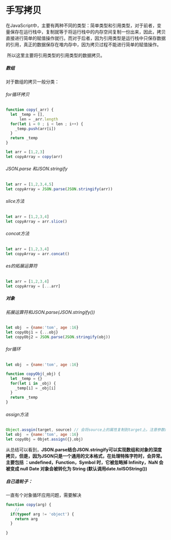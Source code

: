 # 						手写拷贝

​		在JavaScript中，主要有两种不同的类型：简单类型和引用类型，对于前者，变量保存在运行栈中，复制就等于将运行栈中的内存空间复制一份出来，因此，拷贝直接进行简单的赋值操作就行。而对于后者，因为引用类型是运行栈中只保存数据的引用，真正的数据保存在堆内存中，因为拷贝过程不能进行简单的赋值操作。

​		所以这里主要将引用类型的引用类型的数据拷贝。

##### 数组

对于数组的拷贝一般分类：

###### for循环拷贝

```js
function copy(_arr) {
  let _temp = [],
      len = _arr.length
  for(let i = 0 ; i < len ; i++) {
    _temp.push(arr[i])
  }
  return _temp
}

let arr = [1,2,3]
let copyArray = copy(arr)

```

###### JSON.parse 和JSON.stringify

```js
let arr = [1,2,3,4,5]
let copyArray = JSON.parse(JSON.stringify(arr))

```

###### slice方法

```js
let arr = [1,2,3,4]
let copyArray = arr.slice()
```

###### concat方法

```js
let arr = [1,2,3,4]
let copyArray = arr.concat()
```

###### es的拓展运算符

```js
let arr = [1,2,3,4]
let copyArray = [...arr]
```

##### 对象

###### 拓展运算符和JSON.parse(JSON.stringify())

```js
let obj  = {name:'tom', age :16}
let copyObj1 = {...obj}
let copyObj2 = JSON.parse(JSON.stringify(obj))
```

###### for循环

```js
let obj  = {name:'tom', age :16}

function copyObj(_obj) {
  let _temp = {}
  for(let i in _obj) {
    _temp[i] = _obj[i] 
  }
  return _temp
}
```

###### assign方法

```js
Object.assgin(target, source) // 会将source上的属性复制到target上。注意参数前后顺序
let obj  = {name:'tom', age :16}
let copyObj = Objet.assign({},obj)

```

从总结可以看到，**JSON.parse结合JSON.stringify可以实现数组和对象的深度拷贝，但是，因为JSON只是一个通用的文本格式，在处理特殊字符时，会异常。主要包括 ：undefined，Function，Symbol 时，它被忽略掉 Infinity，NaN 会被变成 null Date 对象会被转化为 String (默认调用date.toISOString())**



##### 自己造轮子：

 一直有个对象循环应用问题，需要解决

```js
function copy(arg) {
	//
  if(typeof arg != 'object') {
    return arg
  } 
  
}
```

